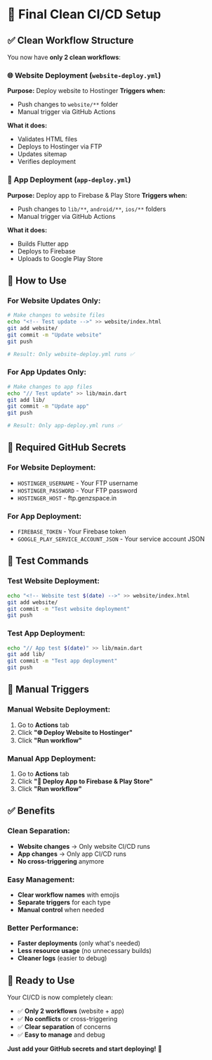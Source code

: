 # 🎯 Final Clean CI/CD Setup

## ✅ **Clean Workflow Structure**

You now have **only 2 clean workflows**:

### **🌐 Website Deployment (`website-deploy.yml`)**
**Purpose:** Deploy website to Hostinger
**Triggers when:**
- Push changes to `website/**` folder
- Manual trigger via GitHub Actions

**What it does:**
- Validates HTML files
- Deploys to Hostinger via FTP
- Updates sitemap
- Verifies deployment

### **📱 App Deployment (`app-deploy.yml`)**
**Purpose:** Deploy app to Firebase & Play Store
**Triggers when:**
- Push changes to `lib/**`, `android/**`, `ios/**` folders
- Manual trigger via GitHub Actions

**What it does:**
- Builds Flutter app
- Deploys to Firebase
- Uploads to Google Play Store

## 🚀 **How to Use**

### **For Website Updates Only:**
```bash
# Make changes to website files
echo "<!-- Test update -->" >> website/index.html
git add website/
git commit -m "Update website"
git push

# Result: Only website-deploy.yml runs ✅
```

### **For App Updates Only:**
```bash
# Make changes to app files
echo "// Test update" >> lib/main.dart
git add lib/
git commit -m "Update app"
git push

# Result: Only app-deploy.yml runs ✅
```

## 🔧 **Required GitHub Secrets**

### **For Website Deployment:**
- `HOSTINGER_USERNAME` - Your FTP username
- `HOSTINGER_PASSWORD` - Your FTP password
- `HOSTINGER_HOST` - ftp.genzspace.in

### **For App Deployment:**
- `FIREBASE_TOKEN` - Your Firebase token
- `GOOGLE_PLAY_SERVICE_ACCOUNT_JSON` - Your service account JSON

## 🧪 **Test Commands**

### **Test Website Deployment:**
```bash
echo "<!-- Website test $(date) -->" >> website/index.html
git add website/
git commit -m "Test website deployment"
git push
```

### **Test App Deployment:**
```bash
echo "// App test $(date)" >> lib/main.dart
git add lib/
git commit -m "Test app deployment"
git push
```

## 📱 **Manual Triggers**

### **Manual Website Deployment:**
1. Go to **Actions** tab
2. Click **"🌐 Deploy Website to Hostinger"**
3. Click **"Run workflow"**

### **Manual App Deployment:**
1. Go to **Actions** tab
2. Click **"📱 Deploy App to Firebase & Play Store"**
3. Click **"Run workflow"**

## ✅ **Benefits**

### **Clean Separation:**
- **Website changes** → Only website CI/CD runs
- **App changes** → Only app CI/CD runs
- **No cross-triggering** anymore

### **Easy Management:**
- **Clear workflow names** with emojis
- **Separate triggers** for each type
- **Manual control** when needed

### **Better Performance:**
- **Faster deployments** (only what's needed)
- **Less resource usage** (no unnecessary builds)
- **Cleaner logs** (easier to debug)

## 🎉 **Ready to Use**

Your CI/CD is now completely clean:

- ✅ **Only 2 workflows** (website + app)
- ✅ **No conflicts** or cross-triggering
- ✅ **Clear separation** of concerns
- ✅ **Easy to manage** and debug

**Just add your GitHub secrets and start deploying!** 🚀
